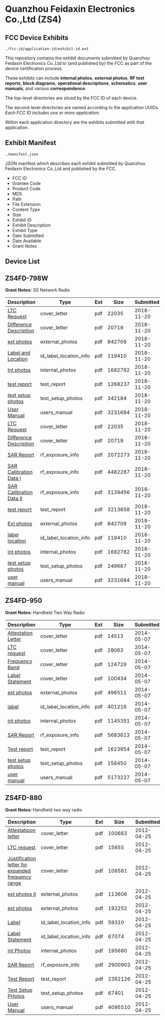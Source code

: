 # Quanzhou Feidaxin Electronics Co.,Ltd (ZS4)
## FCC Device Exhibits

```
./fcc-id/application-id/exhibit-id.ext
```

This repository contains the exhibit documents submitted by Quanzhou Feidaxin Electronics Co.,Ltd to (and published by) the FCC as part of the device certification process.

These exhibits can include **internal photos**, **external photos**, **RF test reports**, **block diagrams**, **operational descriptions**, **schematics**, **user manuals**, and various **correspondence**.

The top-level directories are sliced by the FCC ID of each device.

The second-level directories are named according to the application UUIDs. *Each FCC ID includes one or more application.*

Within each application directory are the exhibits submitted with that application. 

## Exhibit Manifest

```
./manifest.json
```

JSON manifest which describes each exhibit submitted by Quanzhou Feidaxin Electronics Co.,Ltd and published by the FCC.

- FCC ID
- Grantee Code
- Product Code
- MD5
- Path
- File Extension
- Content Type
- Size
- Exhibit ID
- Exhibit Description
- Exhibit Type
- Date Submitted
- Date Available
- Grant Notes

## Device List
## ZS4FD-798W
**Grant Notes:** 3G Network Radio

| Description | Type | Ext | Size | Submitted | Available |
| ----------- | ---- | --- | ---- | --------- | --------- |
| [LTC Request](ZS4FD-798W/9fcd04f6570cfad645757634e4206ac2/4078672.pdf) | cover_letter | pdf | 22035 | 2018-11-20 | 2018-11-20 |
| [Difference Description](ZS4FD-798W/9fcd04f6570cfad645757634e4206ac2/4078673.pdf) | cover_letter | pdf | 20719 | 2018-11-20 | 2018-11-20 |
| [ext photos](ZS4FD-798W/9fcd04f6570cfad645757634e4206ac2/4078674.pdf) | external_photos | pdf | 842709 | 2018-11-20 | 2018-11-20 |
| [Label and  Location](ZS4FD-798W/9fcd04f6570cfad645757634e4206ac2/4078675.pdf) | id_label_location_info | pdf | 119410 | 2018-11-20 | 2018-11-20 |
| [Int photos](ZS4FD-798W/9fcd04f6570cfad645757634e4206ac2/4078676.pdf) | internal_photos | pdf | 1682782 | 2018-11-20 | 2018-11-20 |
| [test report](ZS4FD-798W/9fcd04f6570cfad645757634e4206ac2/4078662.pdf) | test_report | pdf | 1268237 | 2018-11-20 | 2018-11-20 |
| [test setup photos](ZS4FD-798W/9fcd04f6570cfad645757634e4206ac2/4078663.pdf) | test_setup_photos | pdf | 342184 | 2018-11-20 | 2018-11-20 |
| [User Manual](ZS4FD-798W/9fcd04f6570cfad645757634e4206ac2/4078680.pdf) | users_manual | pdf | 3231684 | 2018-11-20 | 2018-11-20 |
| [LTC Request](ZS4FD-798W/8cb3365aff5d13a46d33ca067591b5c9/4078672.pdf) | cover_letter | pdf | 22035 | 2018-11-20 | 2018-11-20 |
| [Difference Description](ZS4FD-798W/8cb3365aff5d13a46d33ca067591b5c9/4078673.pdf) | cover_letter | pdf | 20719 | 2018-11-20 | 2018-11-20 |
| [SAR Report](ZS4FD-798W/8cb3365aff5d13a46d33ca067591b5c9/4078730.pdf) | rf_exposure_info | pdf | 2072273 | 2018-11-20 | 2018-11-20 |
| [SAR Calibration Data I](ZS4FD-798W/8cb3365aff5d13a46d33ca067591b5c9/4078728.pdf) | rf_exposure_info | pdf | 4482287 | 2018-11-20 | 2018-11-20 |
| [SAR Calibration Data II](ZS4FD-798W/8cb3365aff5d13a46d33ca067591b5c9/4078729.pdf) | rf_exposure_info | pdf | 3139456 | 2018-11-20 | 2018-11-20 |
| [test report](ZS4FD-798W/8cb3365aff5d13a46d33ca067591b5c9/4078731.pdf) | test_report | pdf | 3213658 | 2018-11-20 | 2018-11-20 |
| [Ext photos](ZS4FD-798W/8cb3365aff5d13a46d33ca067591b5c9/4078674.pdf) | external_photos | pdf | 842709 | 2018-11-20 | 2018-11-20 |
| [label location](ZS4FD-798W/8cb3365aff5d13a46d33ca067591b5c9/4078675.pdf) | id_label_location_info | pdf | 119410 | 2018-11-20 | 2018-11-20 |
| [int photos](ZS4FD-798W/8cb3365aff5d13a46d33ca067591b5c9/4078676.pdf) | internal_photos | pdf | 1682782 | 2018-11-20 | 2018-11-20 |
| [test setup photos](ZS4FD-798W/8cb3365aff5d13a46d33ca067591b5c9/4078732.pdf) | test_setup_photos | pdf | 249667 | 2018-11-20 | 2018-11-20 |
| [user manual](ZS4FD-798W/8cb3365aff5d13a46d33ca067591b5c9/4078680.pdf) | users_manual | pdf | 3231684 | 2018-11-20 | 2018-11-20 |
## ZS4FD-950
**Grant Notes:** Handheld Two Way Radio

| Description | Type | Ext | Size | Submitted | Available |
| ----------- | ---- | --- | ---- | --------- | --------- |
| [Attestation Letter](ZS4FD-950/9049059cf7fbbf81c98411e31baeeafe/2259651.pdf) | cover_letter | pdf | 14513 | 2014-05-07 | 2014-05-07 |
| [LTC request](ZS4FD-950/9049059cf7fbbf81c98411e31baeeafe/2259652.pdf) | cover_letter | pdf | 28063 | 2014-05-07 | 2014-05-07 |
| [Frequency Band](ZS4FD-950/9049059cf7fbbf81c98411e31baeeafe/2259657.pdf) | cover_letter | pdf | 124729 | 2014-05-07 | 2014-05-07 |
| [Label Statement](ZS4FD-950/9049059cf7fbbf81c98411e31baeeafe/2259659.pdf) | cover_letter | pdf | 100434 | 2014-05-07 | 2014-05-07 |
| [ext photos](ZS4FD-950/9049059cf7fbbf81c98411e31baeeafe/2259653.pdf) | external_photos | pdf | 496511 | 2014-05-07 | 2014-05-07 |
| [label](ZS4FD-950/9049059cf7fbbf81c98411e31baeeafe/2259654.pdf) | id_label_location_info | pdf | 401216 | 2014-05-07 | 2014-05-07 |
| [int photos](ZS4FD-950/9049059cf7fbbf81c98411e31baeeafe/2259658.pdf) | internal_photos | pdf | 1145351 | 2014-05-07 | 2014-05-07 |
| [SAR Report](ZS4FD-950/9049059cf7fbbf81c98411e31baeeafe/2259656.pdf) | rf_exposure_info | pdf | 5683613 | 2014-05-07 | 2014-05-07 |
| [Test report](ZS4FD-950/9049059cf7fbbf81c98411e31baeeafe/2259655.pdf) | test_report | pdf | 1623954 | 2014-05-07 | 2014-05-07 |
| [test setup photos](ZS4FD-950/9049059cf7fbbf81c98411e31baeeafe/2259660.pdf) | test_setup_photos | pdf | 158450 | 2014-05-07 | 2014-05-07 |
| [user manual](ZS4FD-950/9049059cf7fbbf81c98411e31baeeafe/2259661.pdf) | users_manual | pdf | 5173227 | 2014-05-07 | 2014-05-07 |
## ZS4FD-880
**Grant Notes:** Handheld two way radio

| Description | Type | Ext | Size | Submitted | Available |
| ----------- | ---- | --- | ---- | --------- | --------- |
| [Attestatipon letter](ZS4FD-880/efb55c6bbb12b5d0e7e556658a18e44e/1683522.pdf) | cover_letter | pdf | 100663 | 2012-04-25 | 2012-05-03 |
| [LTC request](ZS4FD-880/efb55c6bbb12b5d0e7e556658a18e44e/1683523.pdf) | cover_letter | pdf | 15655 | 2012-04-25 | 2012-05-03 |
| [Justification letter for expanded frequency range](ZS4FD-880/efb55c6bbb12b5d0e7e556658a18e44e/1683527.pdf) | cover_letter | pdf | 106561 | 2012-04-25 | 2012-05-03 |
| [ext photos II](ZS4FD-880/efb55c6bbb12b5d0e7e556658a18e44e/1683521.pdf) | external_photos | pdf | 113606 | 2012-04-25 | 2012-05-03 |
| [ext photos](ZS4FD-880/efb55c6bbb12b5d0e7e556658a18e44e/1683524.pdf) | external_photos | pdf | 192252 | 2012-04-25 | 2012-05-03 |
| [Label](ZS4FD-880/efb55c6bbb12b5d0e7e556658a18e44e/1683525.pdf) | id_label_location_info | pdf | 59310 | 2012-04-25 | 2012-05-03 |
| [Label Statement](ZS4FD-880/efb55c6bbb12b5d0e7e556658a18e44e/1683530.pdf) | id_label_location_info | pdf | 67074 | 2012-04-25 | 2012-05-03 |
| [int Photos](ZS4FD-880/efb55c6bbb12b5d0e7e556658a18e44e/1683528.pdf) | internal_photos | pdf | 195680 | 2012-04-25 | 2012-05-03 |
| [SAR Report](ZS4FD-880/efb55c6bbb12b5d0e7e556658a18e44e/1683529.pdf) | rf_exposure_info | pdf | 2900903 | 2012-04-25 | 2012-05-03 |
| [Test Report](ZS4FD-880/efb55c6bbb12b5d0e7e556658a18e44e/1683526.pdf) | test_report | pdf | 2362126 | 2012-04-25 | 2012-05-03 |
| [Test Setup PHotos](ZS4FD-880/efb55c6bbb12b5d0e7e556658a18e44e/1683531.pdf) | test_setup_photos | pdf | 67401 | 2012-04-25 | 2012-05-03 |
| [User Manual](ZS4FD-880/efb55c6bbb12b5d0e7e556658a18e44e/1683532.pdf) | users_manual | pdf | 4095510 | 2012-04-25 | 2012-05-03 |
